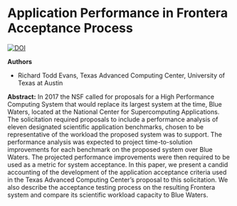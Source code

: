 # Application Performance in Frontera Acceptance Process

[![DOI](https://zenodo.org/badge/DOI/10.5281/zenodo.4313849.svg)](https://doi.org/10.5281/zenodo.4313849)

**Authors**
* Richard Todd Evans, Texas Advanced Computing Center, University of Texas at Austin

**Abstract:**
In 2017 the NSF called for proposals for a High Performance Computing System that would replace its largest system at the time, Blue Waters, located at the National Center for Supercomputing Applications. The solicitation required proposals to include a performance analysis of eleven designated scientific application benchmarks, chosen to be representative of the workload the proposed system was to support. The performance analysis was expected to project time-to-solution improvements for each benchmark on the proposed system over Blue Waters. The projected performance improvements were then required to be used as a metric for system acceptance. In this paper, we present a candid accounting of the development of the application acceptance criteria used in the Texas Advanced Computing Center’s proposal to this solicitation. We also describe the acceptance testing process on the resulting Frontera system and compare its scientific workload capacity to Blue Waters.
